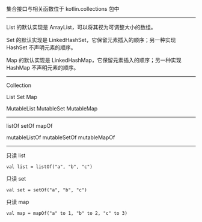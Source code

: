 集合接口与相关函数位于 kotlin.collections 包中

---

List 的默认实现是 ArrayList，可以将其视为可调整大小的数组。

Set 的默认实现是 LinkedHashSet，它保留元素插入的顺序；另一种实现 HashSet 不声明元素的顺序。

Map 的默认实现是 LinkedHashMap，它保留元素插入的顺序；另一种实现 HashMap 不声明元素的顺序。

---

Collection

List
Set
Map

MutableList
MutableSet
MutableMap 

---

listOf
setOf
mapOf

mutableListOf
mutableSetOf
mutableMapOf



---

只读 list

```
val list = listOf("a", "b", "c")
```

只读 set

```
val set = setOf("a", "b", "c")
```

只读 map

```
val map = mapOf("a" to 1, "b" to 2, "c" to 3)
```




